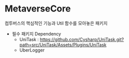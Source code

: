 # MetaverseCore
컴투버스의 핵심적인 기능과 Util 함수를 모아놓은 패키지

- 필수 패키지 Dependency
    - UniTask : https://github.com/Cysharp/UniTask.git?path=src/UniTask/Assets/Plugins/UniTask
    - UberLogger 
